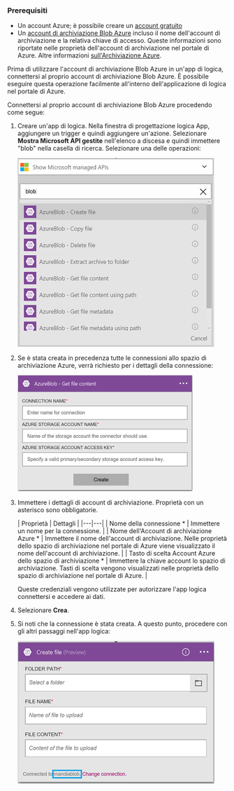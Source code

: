 ### <a name="prerequisites"></a>Prerequisiti
- Un account Azure; è possibile creare un [account gratuito](https://azure.microsoft.com/free)
- Un [account di archiviazione Blob Azure](../articles/storage/storage-create-storage-account.md) incluso il nome dell'account di archiviazione e la relativa chiave di accesso. Queste informazioni sono riportate nelle proprietà dell'account di archiviazione nel portale di Azure. Altre informazioni [sull'Archiviazione Azure](../articles/storage/storage-introduction.md).

Prima di utilizzare l'account di archiviazione Blob Azure in un'app di logica, connettersi al proprio account di archiviazione Blob Azure. È possibile eseguire questa operazione facilmente all'interno dell'applicazione di logica nel portale di Azure.  

Connettersi al proprio account di archiviazione Blob Azure procedendo come segue:  

1. Creare un'app di logica. Nella finestra di progettazione logica App, aggiungere un trigger e quindi aggiungere un'azione. Selezionare **Mostra Microsoft API gestite** nell'elenco a discesa e quindi immettere "blob" nella casella di ricerca. Selezionare una delle operazioni:  

    ![Passaggio della creazione connessione dell'archiviazione Blob Azure](./media/connectors-create-api-azureblobstorage/azureblobstorage-1.png)  

2. Se è stata creata in precedenza tutte le connessioni allo spazio di archiviazione Azure, verrà richiesto per i dettagli della connessione:   

    ![Passaggio della creazione connessione dell'archiviazione Blob Azure](./media/connectors-create-api-azureblobstorage/connection-details.png)  

3. Immettere i dettagli di account di archiviazione. Proprietà con un asterisco sono obbligatorie.

    | Proprietà | Dettagli |
|---|---|
| Nome della connessione * | Immettere un nome per la connessione. |
| Nome dell'Account di archiviazione Azure * | Immettere il nome dell'account di archiviazione. Nelle proprietà dello spazio di archiviazione nel portale di Azure viene visualizzato il nome dell'account di archiviazione. |
| Tasto di scelta Account Azure dello spazio di archiviazione * | Immettere la chiave account lo spazio di archiviazione. Tasti di scelta vengono visualizzati nelle proprietà dello spazio di archiviazione nel portale di Azure. |

    Queste credenziali vengono utilizzate per autorizzare l'app logica connettersi e accedere ai dati. 

4. Selezionare **Crea**.

5. Si noti che la connessione è stata creata. A questo punto, procedere con gli altri passaggi nell'app logica: 

    ![Passaggio di creazione di connessione archiviazione Blob Azure](./media/connectors-create-api-azureblobstorage/azureblobstorage-3.png)  
